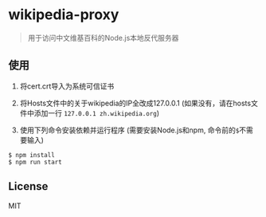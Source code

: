 # wikipedia-proxy

> 用于访问中文维基百科的Node.js本地反代服务器

## 使用

1. 将cert.crt导入为系统可信证书

2. 将Hosts文件中的关于wikipedia的IP全改成127.0.0.1 (如果没有，请在hosts文件中添加一行 `127.0.0.1 zh.wikipedia.org`)

3. 使用下列命令安装依赖并运行程序
(需要安装Node.js和npm, 命令前的`$`不需要输入)

```
$ npm install
$ npm run start
```

## License

MIT
